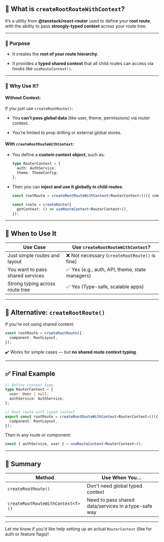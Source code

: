 

## 🧱 What is `createRootRouteWithContext`?

It’s a utility from **@tanstack/react-router** used to define your **root route**, with the ability to pass **strongly-typed context** across your route tree.

---

### 🔑 Purpose

- It creates the **root of your route hierarchy**.
    
- It provides a **typed shared context** that all child routes can access via hooks like `useRouteContext()`.
    

---

### 🧠 Why Use It?

#### Without Context:

If you just use `createRootRoute()`:

- You **can’t pass global data** (like user, theme, permissions) via router context.
    
- You're limited to prop drilling or external global stores.
    

#### With `createRootRouteWithContext`:

- You define a **custom context object**, such as:
    
    ```ts
    type RouterContext = {
      auth: AuthService;
      theme: ThemeConfig;
    };
    ```
    
- Then you can **inject and use it globally in child routes**:
    
    ```ts
    const rootRoute = createRootRouteWithContext<RouterContext>()({ component: App });
    
    const route = createRoute({
      getContext: () => useRouteContext<RouterContext>(),
    });
    ```
    

---

## 🚀 When to Use It

|Use Case|Use `createRootRouteWithContext`?|
|---|---|
|Just simple routes and layout|❌ Not necessary (`createRootRoute()` is fine)|
|You want to pass shared services|✅ Yes (e.g., auth, API, theme, state managers)|
|Strong typing across route tree|✅ Yes (Type-safe, scalable apps)|

---

## 🧩 Alternative: `createRootRoute()`

If you're not using shared context:

```ts
const rootRoute = createRootRoute({
  component: RootLayout,
});
```

✔️ Works for simple cases — but **no shared route context typing**.

---

## ✅ Final Example

```ts
// Define context type
type RouterContext = {
  user: User | null;
  authService: AuthService;
};

// Root route with typed context
export const rootRoute = createRootRouteWithContext<RouterContext>()({
  component: RootLayout,
});
```

Then in any route or component:

```ts
const { authService, user } = useRouteContext<RouterContext>();
```

---

## 🏁 Summary

|Method|Use When You…|
|---|---|
|`createRootRoute()`|Don't need global typed context|
|`createRootRouteWithContext<T>()`|Need to pass shared data/services in a type-safe way|

---

Let me know if you'd like help setting up an actual `RouterContext` (like for auth or feature flags)!